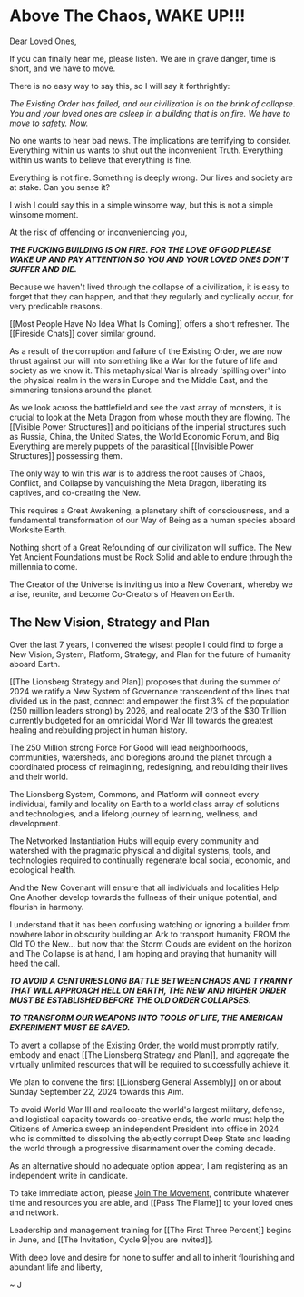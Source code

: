 # Above The Chaos, WAKE UP!!!   

Dear Loved Ones,  

If you can finally hear me, please listen. We are in grave danger, time is short, and we have to move.  

There is no easy way to say this, so I will say it forthrightly: 

*The Existing Order has failed, and our civilization is on the brink of collapse. You and your loved ones are asleep in a building that is on fire. We have to move to safety. Now.*  

No one wants to hear bad news. The implications are terrifying to consider. Everything within us wants to shut out the inconvenient Truth. Everything within us wants to believe that everything is fine. 

Everything is not fine. Something is deeply wrong. Our lives and society are at stake. Can you sense it? 

I wish I could say this in a simple winsome way, but this is not a simple winsome moment. 

At the risk of offending or inconveniencing you, 

***THE FUCKING BUILDING IS ON FIRE. FOR THE LOVE OF GOD PLEASE WAKE UP AND PAY ATTENTION SO YOU AND YOUR LOVED ONES DON'T SUFFER AND DIE.***

Because we haven't lived through the collapse of a civilization, it is easy to forget that they can happen, and that they regularly and cyclically occur, for very predicable reasons. 

[[Most People Have No Idea What Is Coming]] offers a short refresher. The [[Fireside Chats]] cover similar ground. 

As a result of the corruption and failure of the Existing Order, we are now thrust against our will into something like a War for the future of life and society as we know it. This metaphysical War is already 'spilling over' into the physical realm in the wars in Europe and the Middle East, and the simmering tensions around the planet. 

As we look across the battlefield and see the vast array of monsters, it is crucial to look at the Meta Dragon from whose mouth they are flowing. The [[Visible Power Structures]] and politicians of the imperial structures such as Russia, China, the United States, the World Economic Forum, and Big Everything are merely puppets of the parasitical [[Invisible Power Structures]] possessing them. 

The only way to win this war is to address the root causes of Chaos, Conflict, and Collapse by vanquishing the Meta Dragon, liberating its captives, and co-creating the New. 

This requires a Great Awakening, a planetary shift of consciousness, and a fundamental transformation of our Way of Being as a human species aboard Worksite Earth. 

Nothing short of a Great Refounding of our civilization will suffice. The New Yet Ancient Foundations must be Rock Solid and able to endure through the millennia to come. 

The Creator of the Universe is inviting us into a New Covenant, whereby we arise, reunite, and become Co-Creators of Heaven on Earth. 

## The New Vision, Strategy and Plan

Over the last 7 years, I convened the wisest people I could find to forge a New Vision, System, Platform, Strategy, and Plan for the future of humanity aboard Earth. 

[[The Lionsberg Strategy and Plan]] proposes that during the summer of 2024 we ratify a New System of Governance transcendent of the lines that divided us in the past, connect and empower the first 3% of the population (250 million leaders strong) by 2026, and reallocate 2/3 of the $30 Trillion currently budgeted for an omnicidal World War III towards the greatest healing and rebuilding project in human history. 

The 250 Million strong Force For Good will lead neighborhoods, communities, watersheds, and bioregions around the planet through a coordinated process of reimagining, redesigning, and rebuilding their lives and their world. 

The Lionsberg System, Commons, and Platform will connect every individual, family and locality on Earth to a world class array of solutions and technologies, and a lifelong journey of learning, wellness, and development. 

The Networked Instantiation Hubs will equip every community and watershed with the pragmatic physical and digital systems, tools, and technologies required to continually regenerate local social, economic, and ecological health. 

And the New Covenant will ensure that all individuals and localities Help One Another develop towards the fullness of their unique potential, and flourish in harmony. 

I understand that it has been confusing watching or ignoring a builder from nowhere labor in obscurity building an Ark to transport humanity FROM the Old TO the New... but now that the Storm Clouds are evident on the horizon and The Collapse is at hand, I am hoping and praying that humanity will heed the call. 

***TO AVOID A CENTURIES LONG BATTLE BETWEEN CHAOS AND TYRANNY THAT WILL APPROACH HELL ON EARTH, THE NEW AND HIGHER ORDER MUST BE ESTABLISHED BEFORE THE OLD ORDER COLLAPSES.***

***TO TRANSFORM OUR WEAPONS INTO TOOLS OF LIFE, THE AMERICAN EXPERIMENT MUST BE SAVED.***

To avert a collapse of the Existing Order, the world must promptly ratify, embody and enact [[The Lionsberg Strategy and Plan]], and aggregate the virtually unlimited resources that will be required to successfully achieve it. 

We plan to convene the first [[Lionsberg General Assembly]] on or about Sunday September 22, 2024 towards this Aim. 

To avoid World War III and reallocate the world's largest military, defense, and logistical capacity towards co-creative ends, the world must help the Citizens of America sweep an independent President into office in 2024 who is committed to dissolving the abjectly corrupt Deep State and leading the world through a progressive disarmament over the coming decade. 

As an alternative should no adequate option appear, I am registering as an independent write in candidate. 

To take immediate action, please [Join The Movement](https://jordannicholas.org/join_the_movement), contribute whatever time and resources you are able, and [[Pass The Flame]] to your loved ones and network. 

Leadership and management training for [[The First Three Percent]] begins in June, and [[The Invitation, Cycle 9|you are invited]].  

With deep love and desire for none to suffer and all to inherit flourishing and abundant life and liberty, 

~ J 